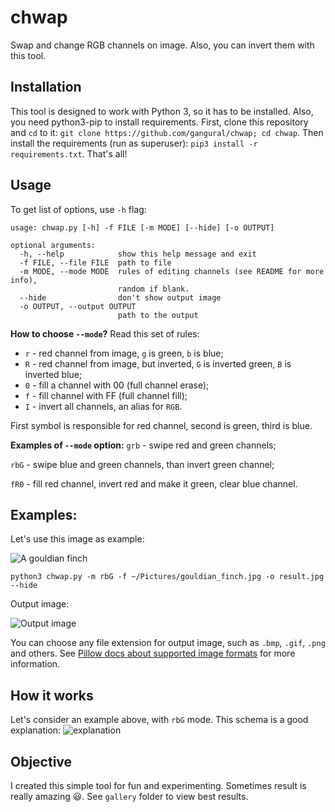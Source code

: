 
# chwap
Swap and change RGB channels on image. Also, you can invert them with this tool.
## Installation
This tool is designed to work with Python 3, so it has to be installed. Also, you need python3-pip to install requirements. First, clone this repository and `cd` to it: `git clone https://github.com/gangural/chwap; cd chwap`. Then install the requirements (run as superuser): `pip3 install -r requirements.txt`. That's all!
## Usage
To get list of options, use `-h` flag:

    usage: chwap.py [-h] -f FILE [-m MODE] [--hide] [-o OUTPUT]
    
    optional arguments:
      -h, --help            show this help message and exit
      -f FILE, --file FILE  path to file
      -m MODE, --mode MODE  rules of editing channels (see README for more info),
                            random if blank.
      --hide                don't show output image
      -o OUTPUT, --output OUTPUT
                            path to the output

**How to choose `--mode`?** Read this set of rules:
- `r` - red channel from image, `g` is green, `b` is blue;
- `R` - red channel from image, but inverted, `G` is inverted green, `B` is inverted blue;
- `0` - fill a channel with 00 (full channel erase);
- `f` - fill channel with FF (full channel fill);
- `I` - invert all channels, an alias for `RGB`.

First symbol is responsible for red channel, second is green, third is blue.

**Examples of `--mode` option:**
`grb` - swipe red and green channels;

`rbG` - swipe blue and green channels, than invert green channel;

`fR0` - fill red channel, invert red and make it green, clear blue channel.

## Examples:
Let's use this image as example:

![A gouldian finch](https://i.imgur.com/fY6YEIj.jpg)

`python3 chwap.py -m rbG -f ~/Pictures/gouldian_finch.jpg -o result.jpg --hide`

Output image:

![Output image](https://i.imgur.com/S6NfuD1.png)

You can choose any file extension for output image, such as `.bmp`, `.gif`, `.png` and others. See [Pillow docs about supported image formats](https://pillow.readthedocs.io/en/5.1.x/handbook/image-file-formats.html#fully-supported-formats) for more information.
## How it works
Let's consider an example above, with `rbG` mode. This schema is a good explanation:
![explanation](https://i.imgur.com/TE9k5uU.png)

## Objective
I created this simple tool for fun and experimenting. Sometimes result is really amazing 😃. See `gallery` folder to view best results.
